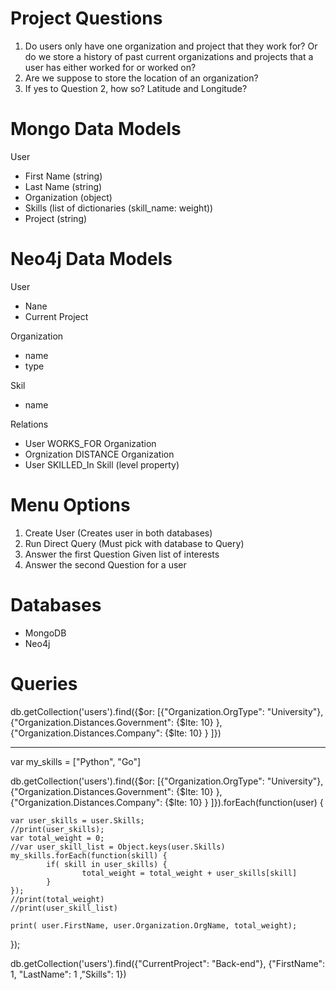 
# Project Questions
1) Do users only have one organization and project that they work for? Or do we store a history of past current organizations and projects that a user has either worked for or worked on?
2) Are we suppose to store the location of an organization?
3) If yes to Question 2, how so? Latitude and Longitude?


# Mongo Data Models

User
- First Name (string)
- Last Name (string)
- Organization (object)
- Skills (list of dictionaries (skill_name: weight))
- Project (string)

# Neo4j Data Models

User
- Nane
- Current Project

Organization
- name
- type


Skil
- name

Relations
- User WORKS_FOR Organization
- Orgnization DISTANCE Organization
- User SKILLED_In Skill (level property)


# Menu Options
 1) Create User (Creates user in both databases)
 2) Run Direct Query (Must pick with database to Query)
 3) Answer the first Question Given list of interests
 4) Answer the second Question for a user

# Databases
- MongoDB
- Neo4j



# Queries

db.getCollection('users').find({$or: [{"Organization.OrgType": "University"}, {"Organization.Distances.Government": {$lte: 10}  }, {"Organization.Distances.Company": {$lte: 10}  } ]})

----------

var my_skills = ["Python", "Go"]

db.getCollection('users').find({$or: [{"Organization.OrgType": "University"}, {"Organization.Distances.Government": {$lte: 10}  }, {"Organization.Distances.Company": {$lte: 10}  } ]}).forEach(function(user) {
    
    var user_skills = user.Skills;
    //print(user_skills);
    var total_weight = 0;
    //var user_skill_list = Object.keys(user.Skills)
    my_skills.forEach(function(skill) {
            if( skill in user_skills) {
                    total_weight = total_weight + user_skills[skill]
            }
    });
    //print(total_weight)
    //print(user_skill_list)
    
    print( user.FirstName, user.Organization.OrgName, total_weight);
    
});



db.getCollection('users').find({"CurrentProject": "Back-end"}, {"FirstName": 1, "LastName": 1 ,"Skills": 1})